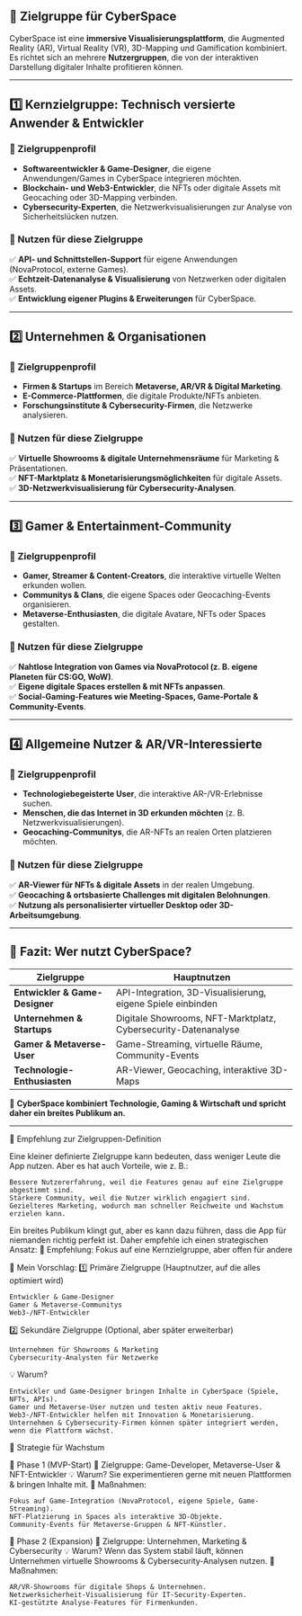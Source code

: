 ## **🔹 Zielgruppe für CyberSpace**
CyberSpace ist eine **immersive Visualisierungsplattform**, die Augmented Reality (AR), Virtual Reality (VR), 3D-Mapping und Gamification kombiniert. Es richtet sich an mehrere **Nutzergruppen**, die von der interaktiven Darstellung digitaler Inhalte profitieren können.

---

## **1️⃣ Kernzielgruppe: Technisch versierte Anwender & Entwickler**
### **🔹 Zielgruppenprofil**
- **Softwareentwickler & Game-Designer**, die eigene Anwendungen/Games in CyberSpace integrieren möchten.
- **Blockchain- und Web3-Entwickler**, die NFTs oder digitale Assets mit Geocaching oder 3D-Mapping verbinden.
- **Cybersecurity-Experten**, die Netzwerkvisualisierungen zur Analyse von Sicherheitslücken nutzen.

### **🔹 Nutzen für diese Zielgruppe**
✅ **API- und Schnittstellen-Support** für eigene Anwendungen (NovaProtocol, externe Games).  
✅ **Echtzeit-Datenanalyse & Visualisierung** von Netzwerken oder digitalen Assets.  
✅ **Entwicklung eigener Plugins & Erweiterungen** für CyberSpace.  

---

## **2️⃣ Unternehmen & Organisationen**
### **🔹 Zielgruppenprofil**
- **Firmen & Startups** im Bereich **Metaverse, AR/VR & Digital Marketing**.
- **E-Commerce-Plattformen**, die digitale Produkte/NFTs anbieten.
- **Forschungsinstitute & Cybersecurity-Firmen**, die Netzwerke analysieren.

### **🔹 Nutzen für diese Zielgruppe**
✅ **Virtuelle Showrooms & digitale Unternehmensräume** für Marketing & Präsentationen.  
✅ **NFT-Marktplatz & Monetarisierungsmöglichkeiten** für digitale Assets.  
✅ **3D-Netzwerkvisualisierung für Cybersecurity-Analysen**.  

---

## **3️⃣ Gamer & Entertainment-Community**
### **🔹 Zielgruppenprofil**
- **Gamer, Streamer & Content-Creators**, die interaktive virtuelle Welten erkunden wollen.
- **Communitys & Clans**, die eigene Spaces oder Geocaching-Events organisieren.
- **Metaverse-Enthusiasten**, die digitale Avatare, NFTs oder Spaces gestalten.

### **🔹 Nutzen für diese Zielgruppe**
✅ **Nahtlose Integration von Games via NovaProtocol (z. B. eigene Planeten für CS:GO, WoW)**.  
✅ **Eigene digitale Spaces erstellen & mit NFTs anpassen**.  
✅ **Social-Gaming-Features wie Meeting-Spaces, Game-Portale & Community-Events**.  

---

## **4️⃣ Allgemeine Nutzer & AR/VR-Interessierte**
### **🔹 Zielgruppenprofil**
- **Technologiebegeisterte User**, die interaktive AR-/VR-Erlebnisse suchen.
- **Menschen, die das Internet in 3D erkunden möchten** (z. B. Netzwerkvisualisierungen).
- **Geocaching-Communitys**, die AR-NFTs an realen Orten platzieren möchten.

### **🔹 Nutzen für diese Zielgruppe**
✅ **AR-Viewer für NFTs & digitale Assets** in der realen Umgebung.  
✅ **Geocaching & ortsbasierte Challenges mit digitalen Belohnungen**.  
✅ **Nutzung als personalisierter virtueller Desktop oder 3D-Arbeitsumgebung**.  

---

## **🚀 Fazit: Wer nutzt CyberSpace?**
| **Zielgruppe** | **Hauptnutzen** |
|--------------|---------------|
| **Entwickler & Game-Designer** | API-Integration, 3D-Visualisierung, eigene Spiele einbinden |
| **Unternehmen & Startups** | Digitale Showrooms, NFT-Marktplatz, Cybersecurity-Datenanalyse |
| **Gamer & Metaverse-User** | Game-Streaming, virtuelle Räume, Community-Events |
| **Technologie-Enthusiasten** | AR-Viewer, Geocaching, interaktive 3D-Maps |

📌 **CyberSpace kombiniert Technologie, Gaming & Wirtschaft und spricht daher ein breites Publikum an.**  

---

📌 Empfehlung zur Zielgruppen-Definition

Eine kleiner definierte Zielgruppe kann bedeuten, dass weniger Leute die App nutzen. Aber es hat auch Vorteile, wie z. B.:

    Bessere Nutzererfahrung, weil die Features genau auf eine Zielgruppe abgestimmt sind.
    Stärkere Community, weil die Nutzer wirklich engagiert sind.
    Gezielteres Marketing, wodurch man schneller Reichweite und Wachstum erzielen kann.

Ein breites Publikum klingt gut, aber es kann dazu führen, dass die App für niemanden richtig perfekt ist. Daher empfehle ich einen strategischen Ansatz:
🔹 Empfehlung: Fokus auf eine Kernzielgruppe, aber offen für andere

📌 Mein Vorschlag: 1️⃣ Primäre Zielgruppe (Hauptnutzer, auf die alles optimiert wird)

    Entwickler & Game-Designer
    Gamer & Metaverse-Communitys
    Web3-/NFT-Entwickler

2️⃣ Sekundäre Zielgruppe (Optional, aber später erweiterbar)

    Unternehmen für Showrooms & Marketing
    Cybersecurity-Analysten für Netzwerke

💡 Warum?

    Entwickler und Game-Designer bringen Inhalte in CyberSpace (Spiele, NFTs, APIs).
    Gamer und Metaverse-User nutzen und testen aktiv neue Features.
    Web3-/NFT-Entwickler helfen mit Innovation & Monetarisierung.
    Unternehmen & Cybersecurity-Firmen können später integriert werden, wenn die Plattform wächst.

🔹 Strategie für Wachstum

📌 Phase 1 (MVP-Start) 🎯 Zielgruppe: Game-Developer, Metaverse-User & NFT-Entwickler
💡 Warum? Sie experimentieren gerne mit neuen Plattformen & bringen Inhalte mit.
🚀 Maßnahmen:

    Fokus auf Game-Integration (NovaProtocol, eigene Spiele, Game-Streaming).
    NFT-Platzierung in Spaces als interaktive 3D-Objekte.
    Community-Events für Metaverse-Gruppen & NFT-Künstler.

📌 Phase 2 (Expansion) 🎯 Zielgruppe: Unternehmen, Marketing & Cybersecurity
💡 Warum? Wenn das System stabil läuft, können Unternehmen virtuelle Showrooms & Cybersecurity-Analysen nutzen.
🚀 Maßnahmen:

    AR/VR-Showrooms für digitale Shops & Unternehmen.
    Netzwerksicherheit-Visualisierung für IT-Security-Experten.
    KI-gestützte Analyse-Features für Firmenkunden.
